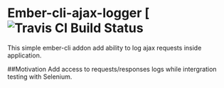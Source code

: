 # Ember-cli-ajax-logger [![Travis CI Build Status](https://api.travis-ci.org/vvscode/js--ember-cli-ajax-logger.svg)

This simple ember-cli addon add ability to log ajax requests inside application.

##Motivation
Add access to requests/responses logs while intergration testing with Selenium. 
